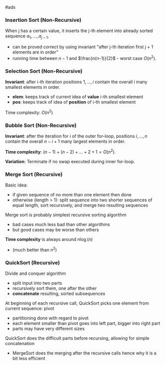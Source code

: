 #ads 

### Insertion Sort (Non-Recursive)

When j has a certain value, it inserts the j-th element into already sorted sequence $a_1,...,a_{j-1}$.
- can be proved correct by using invariant "after j-th iteration first j + 1 elements are in order"
- running time between $n-1$ and $\frac{n(n-1)}{2}$ - worst case $O(n^2)$. 

### Selection Sort (Non-Recursive)

**Invariant**: after i-th iteration positions $1,...,i$ contain the overall i many smallest elements in order.
- **elem**: keeps track of current idea of **value** i-th smallest element
- **pos**: keeps track of idea of **position** of i-th smallest element

Time complexity: $O(n^2)$ 

### Bubble Sort (Non-Recursive)

**Invariant**: after the iteration for i of the outer for-loop, positions $i,...,n$ contain the overall $n - i + 1$ many largest elements in order.

**Time complexity**: $(n-1) + (n-2)  + ... + 2 + 1 = O(n^2)$.

**Variation**: Terminate if no swap executed during inner for-loop.

### Merge Sort (Recursive)

Basic idea:
- if given sequence of no more than one element then done
- otherwise (length > 1): split sequence into two shorter sequences of equal length, sort recursively, and merge two resulting sequences

Merge sort is probably simplest recursive sorting algorithm
- bad cases much less bad than other algorithms
- but good cases may be worse than others

**Time complexity** is always around $n \log(n)$
- (much better than $n^2$)

### QuickSort (Recursive)

Divide and conquer algorithm
- split input into two parts
- recursively sort them, one after the other
- **concatenate** resulting, sorted subsequences

At beginning of each recursive call, QuickSort picks one element from current sequence: pivot
- partitioning done with regard to pivot
- each element smaller than pivot goes into left part, bigger into right part
- parts may have very different sizes

QuickSort does the difficult parts before recursing, allowing for simple concatenation
- MergeSort does the merging after the recursive calls hence why it is a bit less efficient